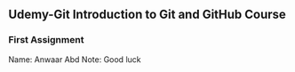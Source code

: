 ## Udemy-Git Introduction to Git and GitHub Course
### First Assignment

Name: Anwaar Abd
Note: Good luck
 
